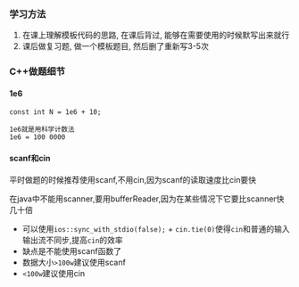 ### 学习方法
1. 在课上理解模板代码的思路, 在课后背过, 能够在需要使用的时候默写出来就行
2. 课后做复习题, 做一个模板题目, 然后删了重新写3-5次

### C++做题细节
#### 1e6
`const int N = 1e6 + 10;`
        
    1e6就是用科学计数法
    1e6 = 100 0000
#### scanf和cin
平时做题的时候推荐使用scanf,不用cin,因为scanf的读取速度比cin要快

在java中不能用scanner,要用bufferReader,因为在某些情况下它要比scanner快几十倍

- 可以使用`ios::sync_with_stdio(false);` + `cin.tie(0)`使得`cin`和普通的输入输出流不同步,提高`cin`的效率
- 缺点是不能使用scanf函数了
- 数据大小`>100w`建议使用scanf
- `<100w`建议使用cin